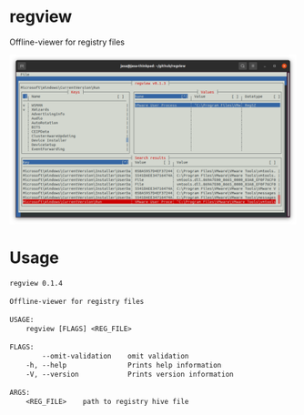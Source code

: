 # regview
Offline-viewer for registry files

![](doc/regview_sample.png)

# Usage

```shell
regview 0.1.4

Offline-viewer for registry files

USAGE:
    regview [FLAGS] <REG_FILE>

FLAGS:
        --omit-validation    omit validation
    -h, --help               Prints help information
    -V, --version            Prints version information

ARGS:
    <REG_FILE>    path to registry hive file
```
